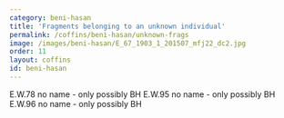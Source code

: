 ```yaml
---
category: beni-hasan
title: 'Fragments belonging to an unknown individual'
permalink: /coffins/beni-hasan/unknown-frags
image: /images/beni-hasan/E_67_1903_1_201507_mfj22_dc2.jpg
order: 11
layout: coffins
id: beni-hasan
---
```


E.W.78 no name - only possibly BH
E.W.95 no name - only possibly BH
E.W.96 no name - only possibly BH 
